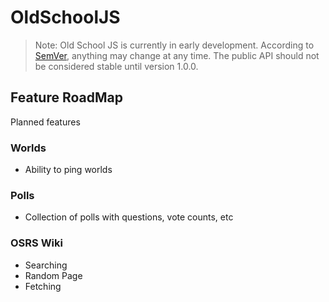 # OldSchoolJS

> Note: Old School JS is currently in early development. According to [SemVer](https://semver.org/), anything may change at any time. The public API should not be considered stable until version 1.0.0.

## Feature RoadMap

Planned features

### Worlds

-   Ability to ping worlds

### Polls

-   Collection of polls with questions, vote counts, etc

### OSRS Wiki

-   Searching
-   Random Page
-   Fetching
